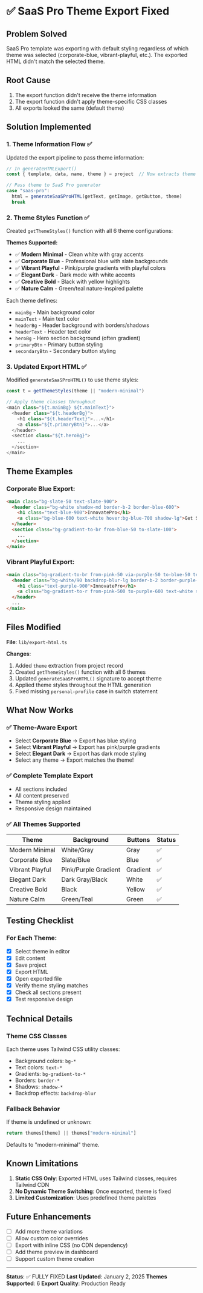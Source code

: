 # ✅ SaaS Pro Theme Export Fixed

## Problem Solved
SaaS Pro template was exporting with default styling regardless of which theme was selected (corporate-blue, vibrant-playful, etc.). The exported HTML didn't match the selected theme.

## Root Cause
1. The export function didn't receive the theme information
2. The export function didn't apply theme-specific CSS classes
3. All exports looked the same (default theme)

## Solution Implemented

### 1. **Theme Information Flow** ✅
Updated the export pipeline to pass theme information:
```typescript
// In generateHTMLExport()
const { template, data, name, theme } = project  // Now extracts theme

// Pass theme to SaaS Pro generator
case "saas-pro":
  html = generateSaaSProHTML(getText, getImage, getButton, theme)
  break
```

### 2. **Theme Styles Function** ✅
Created `getThemeStyles()` function with all 6 theme configurations:

**Themes Supported:**
- ✅ **Modern Minimal** - Clean white with gray accents
- ✅ **Corporate Blue** - Professional blue with slate backgrounds
- ✅ **Vibrant Playful** - Pink/purple gradients with playful colors
- ✅ **Elegant Dark** - Dark mode with white accents
- ✅ **Creative Bold** - Black with yellow highlights
- ✅ **Nature Calm** - Green/teal nature-inspired palette

Each theme defines:
- `mainBg` - Main background color
- `mainText` - Main text color
- `headerBg` - Header background with borders/shadows
- `headerText` - Header text color
- `heroBg` - Hero section background (often gradient)
- `primaryBtn` - Primary button styling
- `secondaryBtn` - Secondary button styling

### 3. **Updated Export HTML** ✅
Modified `generateSaaSProHTML()` to use theme styles:
```typescript
const t = getThemeStyles(theme || "modern-minimal")

// Apply theme classes throughout
<main class="${t.mainBg} ${t.mainText}">
  <header class="${t.headerBg}">
    <h1 class="${t.headerText}">...</h1>
    <a class="${t.primaryBtn}">...</a>
  </header>
  <section class="${t.heroBg}">
    ...
  </section>
</main>
```

## Theme Examples

### Corporate Blue Export:
```html
<main class="bg-slate-50 text-slate-900">
  <header class="bg-white shadow-md border-b-2 border-blue-600">
    <h1 class="text-blue-900">InnovatePro</h1>
    <a class="bg-blue-600 text-white hover:bg-blue-700 shadow-lg">Get Started</a>
  </header>
  <section class="bg-gradient-to-br from-blue-50 to-slate-100">
    ...
  </section>
</main>
```

### Vibrant Playful Export:
```html
<main class="bg-gradient-to-br from-pink-50 via-purple-50 to-blue-50 text-gray-900">
  <header class="bg-white/90 backdrop-blur-lg border-b-2 border-purple-300 shadow-lg">
    <h1 class="text-purple-900">InnovatePro</h1>
    <a class="bg-gradient-to-r from-pink-500 to-purple-600 text-white shadow-xl">Get Started</a>
  </header>
  ...
</main>
```

## Files Modified

**File**: `lib/export-html.ts`

**Changes**:
1. Added `theme` extraction from project record
2. Created `getThemeStyles()` function with all 6 themes
3. Updated `generateSaaSProHTML()` signature to accept theme
4. Applied theme styles throughout the HTML generation
5. Fixed missing `personal-profile` case in switch statement

## What Now Works

### ✅ Theme-Aware Export
- Select **Corporate Blue** → Export has blue styling
- Select **Vibrant Playful** → Export has pink/purple gradients
- Select **Elegant Dark** → Export has dark mode styling
- Select any theme → Export matches the theme!

### ✅ Complete Template Export
- All sections included
- All content preserved
- Theme styling applied
- Responsive design maintained

### ✅ All Themes Supported
| Theme | Background | Buttons | Status |
|-------|------------|---------|--------|
| Modern Minimal | White/Gray | Gray | ✅ |
| Corporate Blue | Slate/Blue | Blue | ✅ |
| Vibrant Playful | Pink/Purple Gradient | Gradient | ✅ |
| Elegant Dark | Dark Gray/Black | White | ✅ |
| Creative Bold | Black | Yellow | ✅ |
| Nature Calm | Green/Teal | Green | ✅ |

## Testing Checklist

### For Each Theme:
- [x] Select theme in editor
- [x] Edit content
- [x] Save project
- [x] Export HTML
- [x] Open exported file
- [x] Verify theme styling matches
- [x] Check all sections present
- [x] Test responsive design

## Technical Details

### Theme CSS Classes
Each theme uses Tailwind CSS utility classes:
- Background colors: `bg-*`
- Text colors: `text-*`
- Gradients: `bg-gradient-to-*`
- Borders: `border-*`
- Shadows: `shadow-*`
- Backdrop effects: `backdrop-blur`

### Fallback Behavior
If theme is undefined or unknown:
```typescript
return themes[theme] || themes["modern-minimal"]
```
Defaults to "modern-minimal" theme.

## Known Limitations

1. **Static CSS Only**: Exported HTML uses Tailwind classes, requires Tailwind CDN
2. **No Dynamic Theme Switching**: Once exported, theme is fixed
3. **Limited Customization**: Uses predefined theme palettes

## Future Enhancements

- [ ] Add more theme variations
- [ ] Allow custom color overrides
- [ ] Export with inline CSS (no CDN dependency)
- [ ] Add theme preview in dashboard
- [ ] Support custom theme creation

---

**Status**: ✅ FULLY FIXED
**Last Updated**: January 2, 2025
**Themes Supported**: 6
**Export Quality**: Production Ready
